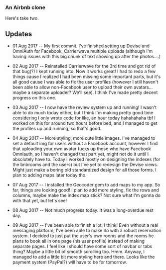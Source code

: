 ### An Airbnb clone

Here's take two.

## Updates

- 01 Aug 2017 -- My first commit. I've finished setting up Devise and OmniAuth for Facebook, Carrierwave multiple uploads (although I'm having issues with this big chunk of text showing up after the photos....)

- 02 Aug 2017 -- Reinstalled Carrierwave for the 3rd time and got rid of that bug(?) I kept running into. Now it works great! I had to redo a few things cause I realized I had been missing some important parts, but it's all good cause I was able to fix the user profiles (however I still haven't been able to allow non-Facebook user to upload their own avatars... maybe a separate uploader? We'll see). I think I've made pretty decent progress on this one.

- 03 Aug 2017 -- I now have the review system up and running! I wasn't able to do much today either, but I think I'm making pretty good time considering I only wrote code for like, an hour today hahahahaha tbf I worked on this for around two hours before bed, and I managed to get the profiles up and running, so that's good.

- 04 Aug 2017 -- More styling, more cute little images. I've managed to set a default img for users without a Facebook account, however I find that uploading your own avatar fucks up those who have Facebook Omniauth, so I haven't changed that part yet, might not do it until I absolutely have to. Today I worked mostly on designing the indexes (for the bnbrooms and the users) but I've yet to redesign the Devise views. Might just make a boring old standardized design for all those forms. I plan to adding maps later today tho.

- 07 Aug 2017 -- I installed the Geocoder gem to add maps to my app. So far, things are looking good! I plan to add more styling, fix the rows and columns, maybe make the index map stick? Not sure what I'm gonna do with that yet, but let's see!

- 08 Aug 2017 -- Not much progress today. It was a long-overdue rest day.

- 09 Aug 2017 -- I've been able to finish a lot, I think! Even without a real messaging platform, I've been able to make do with a robust reservation system. I decided to just put the user's own rooms and the rooms he plans to book all in one page (his user profile) instead of making separate pages. I feel like I should have some sort of navbar or tabs thing? Maybe a little bit of smooth scrolling too. Hmm. Anyway, I managed to add a little bit more styling here and there. Looks like the payment system (PayPal?) will have to be for tomorrow.